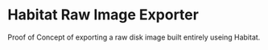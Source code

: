 # Habitat Raw Image Exporter

Proof of Concept of exporting a raw disk image built entirely useing Habitat.
